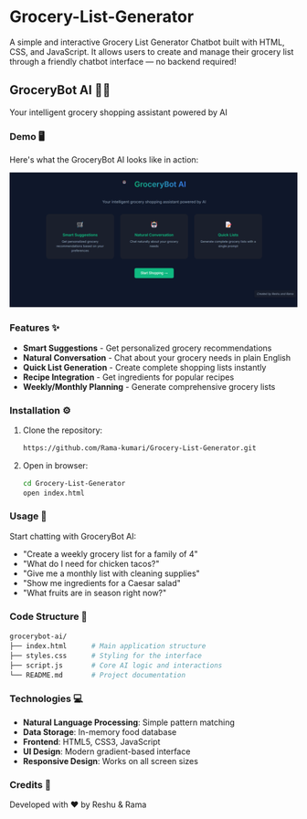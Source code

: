 # Grocery-List-Generator

A simple and interactive Grocery List Generator Chatbot built with HTML, CSS, and JavaScript. It allows users to create and manage their grocery list through a friendly chatbot interface — no backend required!

## GroceryBot AI 🛒🤖
Your intelligent grocery shopping assistant powered by AI

### Demo 🖥️

Here's what the GroceryBot AI looks like in action:

![GroceryBot AI Demo](SS1.png)

### Features ✨
- **Smart Suggestions** - Get personalized grocery recommendations
- **Natural Conversation** - Chat about your grocery needs in plain English
- **Quick List Generation** - Create complete shopping lists instantly
- **Recipe Integration** - Get ingredients for popular recipes
- **Weekly/Monthly Planning** - Generate comprehensive grocery lists

### Installation ⚙️
1. Clone the repository:
    ```bash
    https://github.com/Rama-kumari/Grocery-List-Generator.git
    ```
2. Open in browser:
    ```bash
    cd Grocery-List-Generator
    open index.html
    ```

### Usage 🚀
Start chatting with GroceryBot AI:
- "Create a weekly grocery list for a family of 4"
- "What do I need for chicken tacos?"
- "Give me a monthly list with cleaning supplies"
- "Show me ingredients for a Caesar salad"
- "What fruits are in season right now?"

### Code Structure 📁
```bash
grocerybot-ai/
├── index.html      # Main application structure
├── styles.css      # Styling for the interface
├── script.js       # Core AI logic and interactions
└── README.md       # Project documentation
```

### Technologies 💻
- **Natural Language Processing**: Simple pattern matching
- **Data Storage**: In-memory food database
- **Frontend**: HTML5, CSS3, JavaScript
- **UI Design**: Modern gradient-based interface
- **Responsive Design**: Works on all screen sizes

### Credits 👏
Developed with ❤️ by Reshu & Rama
